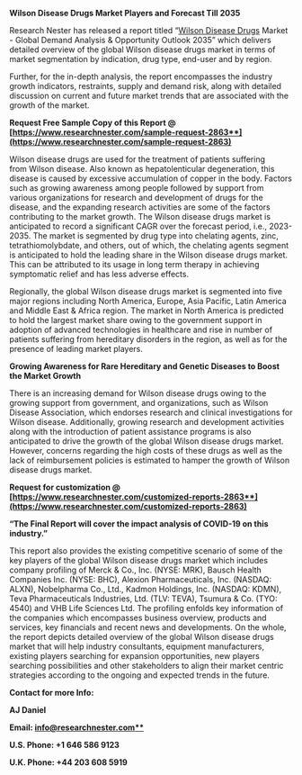 ﻿**Wilson Disease Drugs Market Players and Forecast Till 2035**

Research Nester has released a report titled “[Wilson Disease Drugs](https://www.researchnester.com/reports/wilson-disease-drugs-market/2863) Market - Global Demand Analysis & Opportunity Outlook 2035” which delivers detailed overview of the global Wilson disease drugs market in terms of market segmentation by indication, drug type, end-user and by region.

Further, for the in-depth analysis, the report encompasses the industry growth indicators, restraints, supply and demand risk, along with detailed discussion on current and future market trends that are associated with the growth of the market.

**Request Free Sample Copy of this Report @ [https://www.researchnester.com/sample-request-2863**](https://www.researchnester.com/sample-request-2863)**

Wilson disease drugs are used for the treatment of patients suffering from Wilson disease. Also known as hepatolenticular degeneration, this disease is caused by excessive accumulation of copper in the body. Factors such as growing awareness among people followed by support from various organizations for research and development of drugs for the disease, and the expanding research activities are some of the factors contributing to the market growth. The Wilson disease drugs market is anticipated to record a significant CAGR over the forecast period, i.e., 2023-2035. The market is segmented by drug type into chelating agents, zinc, tetrathiomolybdate, and others, out of which, the chelating agents segment is anticipated to hold the leading share in the Wilson disease drugs market. This can be attributed to its usage in long term therapy in achieving symptomatic relief and has less adverse effects.

Regionally, the global Wilson disease drugs market is segmented into five major regions including North America, Europe, Asia Pacific, Latin America and Middle East & Africa region. The market in North America is predicted to hold the largest market share owing to the government support in adoption of advanced technologies in healthcare and rise in number of patients suffering from hereditary disorders in the region, as well as for the presence of leading market players.

**Growing Awareness for Rare Hereditary and Genetic Diseases to Boost the Market Growth**

There is an increasing demand for Wilson disease drugs owing to the growing support from government, and organizations, such as Wilson Disease Association, which endorses research and clinical investigations for Wilson disease. Additionally, growing research and development activities along with the introduction of patient assistance programs is also anticipated to drive the growth of the global Wilson disease drugs market. However, concerns regarding the high costs of these drugs as well as the lack of reimbursement policies is estimated to hamper the growth of Wilson disease drugs market.

**Request for customization @ [https://www.researchnester.com/customized-reports-2863**](https://www.researchnester.com/customized-reports-2863)**

**“The Final Report will cover the impact analysis of COVID-19 on this industry.”**

This report also provides the existing competitive scenario of some of the key players of the global Wilson disease drugs market which includes company profiling of <a name="_hlk41674738"></a>Merck & Co., Inc. (NYSE: MRK), Bausch Health Companies Inc. (NYSE: BHC), Alexion Pharmaceuticals, Inc. (NASDAQ: ALXN), Nobelpharma Co., Ltd., Kadmon Holdings, Inc. (NASDAQ: KDMN), Teva Pharmaceuticals Industries, Ltd. (TLV: TEVA), Tsumura & Co. (TYO: 4540) and VHB Life Sciences Ltd. The profiling enfolds key information of the companies which encompasses business overview, products and services, key financials and recent news and developments. On the whole, the report depicts detailed overview of the global Wilson disease drugs market that will help industry consultants, equipment manufacturers, existing players searching for expansion opportunities, new players searching possibilities and other stakeholders to align their market centric strategies according to the ongoing and expected trends in the future.

**Contact for more Info:**

**AJ Daniel**

**Email: [info@researchnester.com**](mailto:info@researchnester.com)**

**U.S. Phone: +1 646 586 9123** 

**U.K. Phone: +44 203 608 5919**

